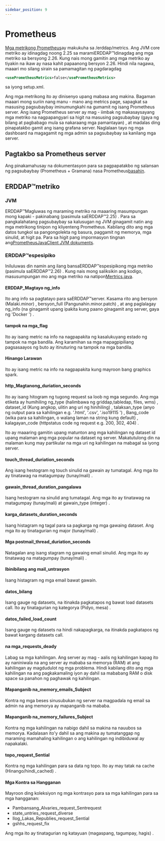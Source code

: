 ```yaml
---
sidebar_position: 9
---
```

# Prometheus

[Mga metrikong Prometheus](https://prometheus.io/)ay makukuha sa /erddap/metrics. Ang JVM core metriko ay idinagdag noong 2.25 sa maramiERDDAP™Idinagdag ang mga metriko sa bersyong 2.26. Kung nais mong gamitin ang mga metriko ay tiyakin na ikaw ay nasa kahit papaanong bersyon 2.26. Hindi nila nagawa, maaari mo silang sirain sa pamamagitan ng pagdaragdag
```xml
<usePrometheusMetrics>false</usePrometheusMetrics>
```
sa iyong setup.xml.

Ang mga metrikong ito ay dinisenyo upang mabasa ang makina. Bagaman maaari mong suriin nang manu - mano ang metrics page, sapagkat sa masusing pagsubaybay iminumungkahi na gumamit ng isang Prometheus server. Ang isang Prometheus server ay mag - iimbak ng makasaysayang mga metriko na nagpapangyari sa higit na masusing pagsubaybay (gaya ng bilang at pagbabago mula sa nakaraang mga pamantayan) , at madalas ding pinapatakbo gamit ang isang grafana server. Naglalaan tayo ng mga dashboard na magagamit ng mga admin sa pagsubaybay sa kanilang mga server.

## Pagtakbo sa Prometheus server

Ang pinakamahusay na dokumentasyon para sa pagpapatakbo ng salansan ng pagsubaybay (Prometheus + Gramana) nasa Prometheus[basahin](https://github.com/ERDDAP/erddap/blob/main/docker/prometheus/README.md).

## ERDDAP™metriko

### JVM

ERDDAP™Magluwas ng maraming metriko na maaaring masumpungan mong kapaki - pakinabang (pasimula saERDDAP™2.25) . Para sa pangkalahatang pagsubaybay sa kalusugan ng JVM ginagamit natin ang mga metrikong tinipon ng kliyenteng Prometheus. Kabilang dito ang mga datos tungkol sa pangongolekta ng basura, paggamit ng memorya, mga sinulid, at higit pa. Para sa higit pang impormasyon tingnan ang[PrometheusJavaClient JVM dokuments](https://prometheus.github.io/client_java/instrumentation/jvm/).

### ERDDAP™espesipiko

Iniluluwas din namin ang ilang bansaERDDAP™espesipikong mga metriko (pasimula saERDDAP™2.26) . Kung nais mong saliksikin ang kodigo, masusumpungan mo ang mga metriko na natipon[Mertrics.java](https://github.com/ERDDAP/erddap/blob/main/WEB-INF/classes/gov/noaa/pfel/erddap/util/Metrics.java).

#### ERDDAP_Magtayo ng_info

Ito ang info sa pagtatayo para saERDDAP™server. Kasama rito ang bersyon (Malaki.minor) , bersyon_full (Pangunahin.minor.patch) , at ang paglalagay ng_info (na ginagamit upang ipakita kung paano ginagamit ang server, gaya ng 'Docker ') .

#### tampok na mga_flag

Ito ay isang metric na info na nagpapakita ng kasalukuyang estado ng tampok na mga bandila. Ang karamihan sa mga mapagpipiliang pagsasaayos ng buto ay itinuturing na tampok na mga bandila.

#### Hinango Larawan

Ito ay isang metric na info na nagpapakita kung mayroon bang graphics spark.

#### http_Magtanong_duriation_seconds

Ito ay isang hitogram ng tugong request sa loob ng mga segundo. Ang mga etiketa ay humihiling ng_type (halimbawa ng griddap,tabledap, files, wms) , dataset_id (Kung angkop, ulitin ang uri ng hinihiling) , talaksan_type (anyo ng output para sa kahilingan e.g. '.html', '.csv', '.iso19115 ') , Bang_code (wika para sa kahilingan, o walang laman na string kung default) , kalagayan_code (httpstatus code ng request e.g. 200, 302, 404) .

Ito ay maaaring gamitin upang matunton ang mga kahilingan ng dataset id upang malaman ang mga popular na dataset ng server. Makatutulong din na malaman kung may partikular na mga uri ng kahilingan na mabagal sa iyong server.

#### touch_thread_duriation_seconds

Ang isang hestogram ng touch sinulid na gawain ay tumatagal. Ang mga ito ay tinatawag na matagumpay (tunay/mali) .

#### gawain_thread_duration_pangalawa

Isang hestogram na sinulid ang tumatagal. Ang mga ito ay tinatawag na matagumpay (tunay/mali) at gawain_type (integer) .

#### karga_datasets_duration_seconds

Isang histagram ng tagal para sa pagkarga ng mga gawaing dataset. Ang mga ito ay tinatagurian ng major (tunay/mali) .

#### Mga postmail_thread_duriation_seconds

Natagalan ang isang stagram ng gawaing email sinulid. Ang mga ito ay tinatawag na matagumpay (tunay/mali) .

#### Ibinibilang ang mail_untrasyon

Isang histagram ng mga email bawat gawain.

#### datos_bilang

Isang gauge ng datasets, na itinakda pagkatapos ng bawat load datasets call. Ito ay tinatagurian ng kategorya (Pidyo, mesa) .

#### datos_failed_load_count

Isang gauge ng datasets na hindi nakapagkarga, na itinakda pagkatapos ng bawat kargang datasets call.

#### na mga_requests_deady

Labag sa mga kahilingan. Ang server ay mag - aalis ng kahilingan kapag ito ay naniniwala na ang server ay mababa sa memorya (RAM) at ang kahilingan ay magdudulot ng mga problema. Hindi kabilang dito ang mga kahilingan na ang pagkakamaling iyon ay dahil sa mababang RAM o disk space sa panahon ng paghawak ng kahilingan.

#### Mapanganib na_memory_emails_Subject

Kontra ng mga beses sinusubukan ng server na magpadala ng email sa admin na ang memorya ay mapanganib na mababa.

#### Mapanganib na_memory_failures_Subject

Kontra ng mga kahilingan na nabigo dahil sa makina na nauubos sa memorya. Kadalasan ito'y dahil sa ang makina ay tumatanggap ng maraming mamahaling kahilingan o ang kahilingan ng indibiduwal ay napakalaki.

#### topo_request_Sential

Kontra ng mga kahilingan para sa data ng topo. Ito ay may tatak na cache (Hinango/hindi_cached) .

#### Mga Kontra sa Hangganan

Mayroon ding koleksiyon ng mga kontrasyo para sa mga kahilingan para sa mga hangganan:

 - Pambansang_Alvaries_request_Sentrequest
 - state_untries_request_diverse
 - Ilog_Lakas_Republies_request_Sential
 - gshhs_request_fix

Ang mga ito ay tinatagurian ng katayuan (magaspang, tagumpay, hagis) .
